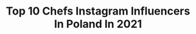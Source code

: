 ---
title: Top 10 Chefs Instagram Influencers In Poland In 2021
description: >-
  Find top chefs Instagram influencers in Poland in 2021. Most popular hashtags: #food #foodporn #chef #foodie.
platform: Instagram
hits: 40
text_top: Discover the best Instagram profiles on inBeat.
text_bottom: Our database has 40 Instagram influencers like this in Poland for you to pitch.
profiles:
  - username: "ewawachowicz"
    fullname: >-
      Ewa Wachowicz
    bio: >-
      tv producer// chef & mother// autor of culinary books// fit & climbing owner of @zalipiankiewawachowiczofficial 📩 Management: ada@ginal-zwolinska.pl
    location: "Poland"
    followers: 152008
    engagement: 140
    commentsToLikes: 0.028847
    id: ck5bzpwj1rmdi0i11399k12yr
    verified: false
    hashtags: "#dom, #poranek, #fit, #dbajosiebie"
  - username: "lukaszurbanskihair"
    fullname: >-
      Łukasz Urbański Poland
    bio: >-
      💇Hair Team Łukasz Urbański 📺Top Model, You Can Dance, Master Chef 🎬Mam Talent i in. 📆+48 500 044 303 ul. Krzyżówki 1B, Warsaw, Poland 03-193
    location: "Poland"
    followers: 30817
    engagement: 157
    commentsToLikes: 0.033369
    id: ck5cesxvplnb60i110egwbfvm
    verified: false
    hashtags: "#krzy, #newsalon, #fryzjergwiazd, #newplace"
  - username: "wegannerdblog"
    fullname: >-
      🍇🍅 Alicja Rokicka 🍆🍉🐈
    bio: >-
      Vegan Chef🍴 Współpraca: 📩 vegannerd.blog@gmail.com Nowy przepis ⬇️⬇️
    location: "Poland"
    followers: 42128
    engagement: 347
    commentsToLikes: 0.026111
    id: ck5cbt8dkg49d0i113y40l6zt
    verified: false
    hashtags: "#food, #plantbaseddiet, #bread, #levitomadre"
  - username: "maciek.hotelparadise"
    fullname: >-
      Maciej Kindler (Kindrelka)
    bio: >-
      🌴 HOTEL PARADISE 🥇 Sport 🍴 Chef 😂 Memes 🎶 Festivals 🎨 Art ..... ⬇️ WSPÓŁPRACA 📬 maciek.hotelparadise@gmail.com ..... #hotelparadise
    location: "Poland"
    followers: 169075
    engagement: 971
    commentsToLikes: 0.004016
    id: ck9wgaa51sj1c0j787tf2x4xq
    verified: false
    hashtags: "#rajskierozdanie, #dieta, #photooftheday, #tv"
  - username: "michelmoran_official"
    fullname: >-
      Michel Moran
    bio: >-
      Chef👨‍🍳Kucharz🇫🇷🇪🇸 Restaurator w Bistro de Paris🦞 Juror w Masterchef @tvn.pl @discoverychannelpolska@discovery
    location: "Poland"
    followers: 62569
    engagement: 283
    commentsToLikes: 0.011285
    id: ck0w3c0yysmzf0i19pngv2yi9
    verified: false
    hashtags: "#tvshow, #konkurs, #espa, #ogr"
  - username: "beatasniechowska"
    fullname: >-
      Beata Śniechowska
    bio: >-
      🏆WINNER of Master Chef Poland 💪Head Chef @mlodapolskabistro 📚Author of culinary books 🍴Ambasador @ambitionpolska 📩mail kontakt@beatasniechowska.pl
    location: "Poland"
    followers: 29236
    engagement: 246
    commentsToLikes: 0.047732
    id: ck5hseffbwgjn0i112ve1d406
    verified: false
    hashtags: "#winnerofmasterchef, #odchudzanie, #breakfastideas, #healthyfood"
  - username: "headcheff_artystasmaku"
    fullname: >-
      Arkadiusz Płoński
    bio: >-
      🔪Head Chef @endorfinafoksal 🔪Culinary Critic 🔪Autor dwóch ebooków kulinarnych ✍️Cooperation: arekplonski@gmail.com YouTube 🎥
    location: "Poland"
    followers: 75156
    engagement: 87
    commentsToLikes: 0.063392
    id: ck6ues6ttss630j71o1vg34hg
    verified: false
    hashtags: "#love, #restaurant, #food, #chef"
  - username: "lorek.zediu"
    fullname: >-
      Chef Lorek
    bio: >-
      Vice Masterchef PL 2018 Romanian/Balkan food Juror #śpiewamyrazem FB: Chef Lorek Współpraca: chef.lorek@protonmail.com
    location: "Poland"
    followers: 18673
    engagement: 219
    commentsToLikes: 0.052991
    id: ck5cet3g7lnl00i11cahtq109
    verified: false
    hashtags: "#pomidor, #pycha, #kapusta, #mi"
  - username: "iifym_chef"
    fullname: >-
      Fit recipes | Fit przepisy
    bio: >-
      🍕 Flexible diet 🏥 Physiotherapist 💪 Gym freak 🎥 Youtube 📷 @wiaraliczacamakro WASZE FOTY 📩Cooperation ➡ iifymchef@gmail.com ⬇ZOBACZ LINKI⬇
    location: "Poland"
    followers: 49771
    engagement: 533
    commentsToLikes: 0.009364
    id: ckf5nc5a5xmx40j23ai0jazkz
    verified: false
    hashtags: "#pakujeniemarnuje"
  - username: "facet_w_kuchni_przy_kieliszku"
    fullname: >-
      Bartosz Kopica
    bio: >-
      Fan dobrego jedzenia i samozwańczy kucharz 😉 Przepis pod prawie każdym zdjęciem, bo czasem mi się nie chce pisać 😜 #gotowanie Zapraszamy na grupę FB⏬⏬
    location: "Poland"
    followers: 84403
    engagement: 236
    commentsToLikes: 0.036870
    id: ckapc7d212rmm0i78wf9gs5k5
    verified: false
    hashtags: "#yummy, #przepis, #pomidory, #pysznie"
---